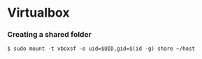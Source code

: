 # Virtualbox


### Creating a shared folder

```
$ sudo mount -t vboxsf -o uid=$UID,gid=$(id -g) share ~/host
```

